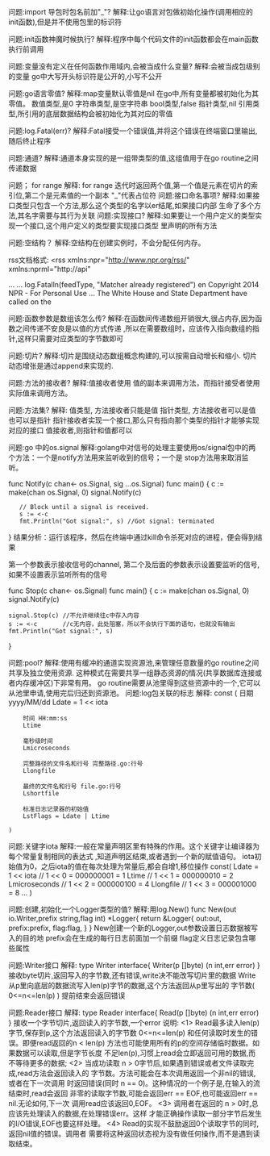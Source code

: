 问题:import 导包时包名前加"_"?
解释:让go语言对包做初始化操作(调用相应的init函数),但是并不使用包里的标识符

问题:init函数神魔时候执行?
解释:程序中每个代码文件的init函数都会在main函数执行前调用

问题:变量没有定义在任何函数作用域内,会被当成什么变量?
解释:会被当成包级别的变量
    go中大写开头标识符是公开的,小写不公开
    
问题:go语言零值?
解释:map变量默认零值是nil
    在go中,所有变量都被初始化为其零值。
    数值类型,是0
    字符串类型,是空字符串
    bool类型,false
    指针类型,nil
    引用类型,所引用的底层数据结构会被初始化为其对应的零值

问题:log.Fatal(err)?
解释:Fatal接受一个错误值,并将这个错误在终端窗口里输出,随后终止程序

问题:通道?
解释:通道本身实现的是一组带类型的值,这组值用于在go routine之间传递数据

问题； for range
解释: for range 迭代时返回两个值,第一个值是元素在切片的索引位,第二个是元素值的一个副本
      "_"代表占位符
问题:接口命名事项?
解释:如果接口类型只包含一个方法,那么这个类型的名字以er结尾,如果接口内部
    生命了多个方法,其名字需要与其行为关联
问题:实现接口?
解释:如果要让一个用户定义的类型实现一个接口,这个用户定义的类型要实现接口类型
     里声明的所有方法

问题:空结构？
解释:空结构在创建实例时，不会分配任何内存。


rss文档格式:
<rss xmlns:npr="http://www.npr.org/rss/" xmlns:nprml="http://api" <channel>
<title>News</title> <link>...</link> <description>...</description>
log.Fatalln(feedType, "Matcher already registered")
<language>en</language>
<copyright>Copyright 2014 NPR - For Personal Use <image>...</image>
<item>
<title>
Putin Says He'll Respect Ukraine Vote But U.S.
                </title>
                <description>
The White House and State Department have called on the </description>

问题:函数参数是数组该怎么传?
解释:在函数间传递数组开销很大,很占内存,因为函数之间传递不安良是以值的方式传递
    ,所以在需要数组时，应该传入指向数组的指针,这样只需要对应类型的字节数即可

问题:切片?
解释:切片是围绕动态数组概念构建的,可以按需自动增长和缩小.
    切片动态增张是通过append来实现的.

问题:方法的接收者?
解释:值接收者使用 值的副本来调用方法，而指针接受者使用实际值来调用方法。

问题:方法集?
解释: 值类型, 方法接收者只能是值
     指针类型, 方法接收者可以是值也可以是指针
     指针接收者实现一个接口,那么只有指向那个类型的指针才能够实现对应的接口
     值接收者,则指针和值都可以
     
问题:go 中的os.signal
解释:golang中对信号的处理主要使用os/signal包中的两个方法：一个是notify方法用来监听收到的信号；一个是 stop方法用来取消监听。
   
   func Notify(c chan<- os.Signal, sig ...os.Signal)
   func main() {
       c := make(chan os.Signal, 0)
       signal.Notify(c)
   
       // Block until a signal is received.
       s := <-c
       fmt.Println("Got signal:", s) //Got signal: terminated
   
   }
   结果分析：运行该程序，然后在终端中通过kill命令杀死对应的进程，便会得到结果
   
   第一个参数表示接收信号的channel, 第二个及后面的参数表示设置要监听的信号,如果不设置表示监听所有的信号
   
   func Stop(c chan<- os.Signal)
   func main() {
   	c := make(chan os.Signal, 0)
   	signal.Notify(c)
   
   	signal.Stop(c) //不允许继续往c中存入内容
   	s := <-c       //c无内容，此处阻塞，所以不会执行下面的语句，也就没有输出
   	fmt.Println("Got signal:", s)
   }

问题:pool?
解释:使用有缓冲的通道实现资源池,来管理任意数量的go routine之间共享及独立使用资源.
    这种模式在需要共享一组静态资源的情况(共享数据库连接或者内存缓冲区)下非常有用。
    go routine需要从池里得到这些资源中的一个,它可以从池里申请,使用完后归还到资源池。
问题:log包关联的标志 
解释:
    const (
        日期 yyyy/MM/dd
        Ldate = 1 << iota
        
        时间 HH:mm:ss
        Ltime
        
        毫秒级时间
        Lmicroseconds
        
        完整路径的文件名和行号 完整路径.go:行号
        Llongfile
        
        最终的文件名和行号 file.go:行号
        Lshortfile
        
        标准日志记录器的初始值
        LstFlags = Ldate | Ltime
        
    )
问题:关键字iota
解释:一般在常量声明区里有特殊的作用。这个关键字让编译器为每个常量复制相同的表达式
    ,知道声明区结束,或者遇到一个新的赋值语句。
    iota初始值为0，之后iota的值在每次处理为常量后,都会自增1,移位操作
    const(
        Ldate = 1 << iota   // 1 << 0 = 000000001 = 1
        Ltime               // 1 << 1 = 000000010 = 2
        Lmicroseconds       // 1 << 2 = 000000100 = 4
        Llongfile           // 1 << 3 = 000001000 = 8
        ...
    )
    
问题:创建,初始化一个Logger类型的值?
解释:用log.New()
    func New(out io.Writer,prefix string,flag int) *Logger{
        return &Logger{
            out:out,
            prefix:prefix,
            flag:flag,
        }
    }
    New创建一个新的Logger,out参数设置日志数据被写入的目的地
    prefix会在生成的每行日志前面加一个前缀
    flag定义日志记录包含哪些属性
    
问题:Writer接口
解释:
    type Writer interface{
        Writer(p []byte) (n int,err error)
    }
    接收byte切片,返回写入的字节数,还有错误,write决不能改写切片里的数据
    Write从p里向底层的数据流写入len(p)字节的数据,这个方法返回从p里写出的
    字节数( 0<=n<=len(p) ) 提前结束会返回错误
    
问题:Reader接口
解释:
    type Reader interface{
        Read(p []byte) (n int,err error)
    }
    接收一个字节切片,返回读入的字节数,一个error
    说明:
     <1> Read最多读入len(p)字节,保存到p,这个方法返回读入的字节数
     0<=n<=len(p) 和任何读取时发生的错误。即便read返回的n < len(p)
     方法也可能使用所有的p的空间存储临时数据。如果数据可以读取,但是字节长度
     不足len(p),习惯上read会立即返回可用的数据,而不等待更多的数据;
     <2> 当成功读取 n > 0字节后,如果遇到错误或者文件读取完成,read方法会返回读入的
     字节数。方法可能会在本次调用返回一个非nil的错误,或者在下一次调用
     时返回错误(同时 n == 0)。这种情况的一个例子是,在输入的流结束时,read会返回
     非零的读取字节数,可能会返回err == EOF,也可能返回err == nil.无论如何,下一次
     调用read应该返回0,EOF。
     <3> 调用者在返回的 n > 0时,总应该先处理读入的数据,在处理错误err。这样
     才能正确操作读取一部分字节后发生的I/O错误,EOF也要这样处理。
     <4> Read的实现不鼓励返回0个读取字节的同时,返回nil值的错误。调用者
     需要将这种返回状态视为没有做任何操作,而不是遇到读取结束。
     
     
    